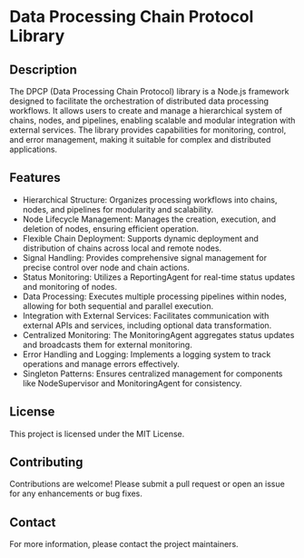 # Data Processing Chain Protocol Library

## Description

The DPCP (Data Processing Chain Protocol) library is a Node.js framework designed to facilitate the orchestration of distributed data processing workflows. It allows users to create and manage a hierarchical system of chains, nodes, and pipelines, enabling scalable and modular integration with external services. The library provides capabilities for monitoring, control, and error management, making it suitable for complex and distributed applications.

## Features

- Hierarchical Structure: Organizes processing workflows into chains, nodes, and pipelines for modularity and scalability.
- Node Lifecycle Management: Manages the creation, execution, and deletion of nodes, ensuring efficient operation.
- Flexible Chain Deployment: Supports dynamic deployment and distribution of chains across local and remote nodes.
- Signal Handling: Provides comprehensive signal management for precise control over node and chain actions.
- Status Monitoring: Utilizes a ReportingAgent for real-time status updates and monitoring of nodes.
- Data Processing: Executes multiple processing pipelines within nodes, allowing for both sequential and parallel execution.
- Integration with External Services: Facilitates communication with external APIs and services, including optional data transformation.
- Centralized Monitoring: The MonitoringAgent aggregates status updates and broadcasts them for external monitoring.
- Error Handling and Logging: Implements a logging system to track operations and manage errors effectively.
- Singleton Patterns: Ensures centralized management for components like NodeSupervisor and MonitoringAgent for consistency.

## License

This project is licensed under the MIT License.

## Contributing

Contributions are welcome! Please submit a pull request or open an issue for any enhancements or bug fixes.

## Contact

For more information, please contact the project maintainers.
